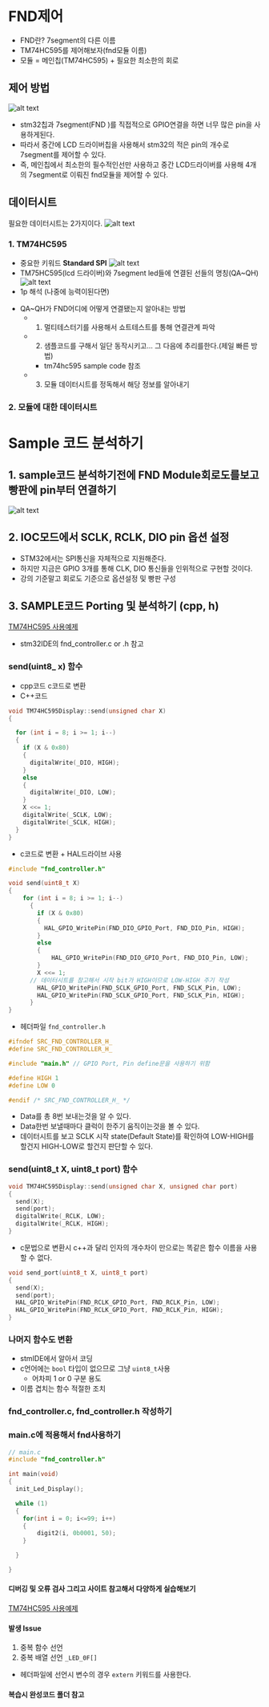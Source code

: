 # FND제어

- FND란? 7segment의 다른 이름
- TM74HC595를 제어해보자(fnd모듈 이름)
- 모듈 = 메인칩(TM74HC595) + 필요한 최소한의 회로

## 제어 방법

![alt text](image-1.png)

- stm32칩과 7segment(FND )를 직접적으로 GPIO연결을 하면 너무 많은 pin을 사용하게된다.
- 따라서 중간에 LCD 드라이버칩을 사용해서 stm32의 적은 pin의 개수로 7segment를 제어할 수 있다.
- 즉, 메인칩에서 최소한의 필수적인선만 사용하고 중간 LCD드라이버를 사용해 4개의 7segment로 이뤄진 fnd모듈을 제어할 수 있다.

## 데이터시트

필요한 데이터시트는 2가지이다.
![alt text](image-2.png)

### 1. TM74HC595

- 중요한 키워드 **Standard SPI**
  ![alt text](image-3.png)
- TM75HC595(lcd 드라이버)와 7segment led들에 연결된 선들의 명칭(QA~QH)
  ![alt text](image-4.png)
- 1p 해석 (나중에 능력이된다면)

* QA~QH가 FND어디에 어떻게 연결됐는지 알아내는 방법
  - 1. 멀티테스터기를 사용해서 쇼트테스트를 통해 연결관계 파악
  - 2. 샘플코드를 구해서 일단 동작시키고... 그 다음에 추리를한다.(제일 빠른 방법)
    - tm74hc595 sample code 참조
  - 3. 모듈 데이터시트를 정독해서 해당 정보를 알아내기

### 2. 모듈에 대한 데이터시트

# Sample 코드 분석하기

## 1. sample코드 분석하기전에 FND Module회로도를보고 빵판에 pin부터 연결하기

![alt text](image-5.png)

## 2. IOC모드에서 SCLK, RCLK, DIO pin 옵션 설정

- STM32에서는 SPI통신을 자체적으로 지원해준다.
- 하지만 지금은 GPIO 3개를 통해 CLK, DIO 통신들을 인위적으로 구현할 것이다.
- 강의 기준말고 회로도 기준으로 옵션설정 및 빵판 구성

## 3. SAMPLE코드 Porting 및 분석하기 (cpp, h)

[TM74HC595 사용예제](https://blog.naver.com/boilmint7/221442725896)

- stm32IDE의 fnd_controller.c or .h 참고

### send(uint8\_ x) 함수

- cpp코드 c코드로 변환
- C++코드

```c++
void TM74HC595Display::send(unsigned char X)
{

  for (int i = 8; i >= 1; i--)
  {
    if (X & 0x80)
    {
      digitalWrite(_DIO, HIGH);
    }
    else
    {
      digitalWrite(_DIO, LOW);
    }
    X <<= 1;
    digitalWrite(_SCLK, LOW);
    digitalWrite(_SCLK, HIGH);
  }
}
```

- c코드로 변환 + HAL드라이브 사용

```c
#include "fnd_controller.h"

void send(uint8_t X)
{
	for (int i = 8; i >= 1; i--)
	  {
	    if (X & 0x80)
	    {
	      HAL_GPIO_WritePin(FND_DIO_GPIO_Port, FND_DIO_Pin, HIGH);
	    }
	    else
	    {
	    	HAL_GPIO_WritePin(FND_DIO_GPIO_Port, FND_DIO_Pin, LOW);
	    }
	    X <<= 1;
      // 데이터시트를 참고해서 시작 bit가 HIGH이므로 LOW-HIGH 주기 작성
	    HAL_GPIO_WritePin(FND_SCLK_GPIO_Port, FND_SCLK_Pin, LOW);
	    HAL_GPIO_WritePin(FND_SCLK_GPIO_Port, FND_SCLK_Pin, HIGH);
	  }
}
```

- 헤더파일 `fnd_controller.h`

```c++
#ifndef SRC_FND_CONTROLLER_H_
#define SRC_FND_CONTROLLER_H_

#include "main.h" // GPIO Port, Pin define문을 사용하기 위함

#define HIGH 1
#define LOW 0

#endif /* SRC_FND_CONTROLLER_H_ */
```

- Data를 총 8번 보내는것을 알 수 있다.
- Data한번 보낼때마다 클럭이 한주기 움직이는것을 볼 수 있다.
- 데이터시트를 보고 SCLK 시작 state(Default State)를 확인하여 LOW-HIGH를 할건지 HIGH-LOW로 할건지 판단할 수 있다.

### send(uint8_t X, uint8_t port) 함수

```c++
void TM74HC595Display::send(unsigned char X, unsigned char port)
{
  send(X);
  send(port);
  digitalWrite(_RCLK, LOW);
  digitalWrite(_RCLK, HIGH);
}
```

- c문법으로 변환시 c++과 달리 인자의 개수차이 만으로는 똑같은 함수 이름을 사용할 수 없다.

```c
void send_port(uint8_t X, uint8_t port)
{
  send(X);
  send(port);
  HAL_GPIO_WritePin(FND_RCLK_GPIO_Port, FND_RCLK_Pin, LOW);
  HAL_GPIO_WritePin(FND_RCLK_GPIO_Port, FND_RCLK_Pin, HIGH);
}
```

### 나머지 함수도 변환

- stmIDE에서 알아서 코딩
- c언어에는 `bool` 타입이 없으므로 그냥 `uint8_t`사용
  - 어차피 1 or 0 구분 용도
- 이름 겹치는 함수 적절한 조치

### fnd_controller.c, fnd_controller.h 작성하기

### main.c에 적용해서 fnd사용하기

```c
// main.c
#include "fnd_controller.h"

int main(void)
{
  init_Led_Display();

  while (1)
  {
  	for(int i = 0; i<=99; i++)
  	{
  		digit2(i, 0b0001, 50);
  	}

  }

}

```

#### 디버깅 및 오류 검사 그리고 사이트 참고해서 다양하게 실습해보기

[TM74HC595 사용예제](https://blog.naver.com/boilmint7/221442725896)

#### 발생 Issue

1. 중복 함수 선언
2. 중복 배열 선언 `_LED_0F[]`

- 헤더파일에 선언시 변수의 경우 `extern` 키워드를 사용한다.

#### 복습시 완성코드 폴더 참고
